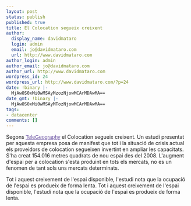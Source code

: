 ```yaml
---
layout: post
status: publish
published: true
title: El Colocation segueix creixent
author:
  display_name: davidmataro
  login: admin
  email: jo@davidmataro.com
  url: http://www.davidmataro.com
author_login: admin
author_email: jo@davidmataro.com
author_url: http://www.davidmataro.com
wordpress_id: 24
wordpress_url: http://www.davidmataro.com/?p=24
date: !binary |-
  MjAwOS0xMi0wMSAyMzozNjowMCArMDAwMA==
date_gmt: !binary |-
  MjAwOS0xMi0wMSAyMTozNjowMCArMDAwMA==
tags:
- datacenter
comments: []
---
```

<p><span class="Apple-style-span"   style="  ;font-family:arial, sans-serif;font-size:small;">
<p>Segons <a x="y" href="http://www.telegeography.com/mail/colo_mkt_2009.html" target="_blank" style="font-family: arial, sans-serif; color: rgb(102, 77, 159); ">TeleGeography</a> el Colocation segueix creixent. Un estudi presentat per aquesta empresa posa de manifest que tot i la situació de crisis actual els proveidors de colocation segueixen invertint en ampliar les capacitats. S'ha creat 154.016 metres quadrats de nou espai des del 2008. L'augment d'espai per a colocation s'esta produint en tots els mercats, no es un fenomen de tant sols uns mercats determinats.</p></p>
<p>Tot i aquest creixement de l'espai disponible, l'estudi nota que la ocupació de l'espai es produeix de forma lenta. <span __wave_xml="">
<line></line>Tot i aquest creixement de l'espai disponible, l'estudi nota que la ocupació de l'espai es produeix de forma lenta.</span></p>
<p></span></p>
